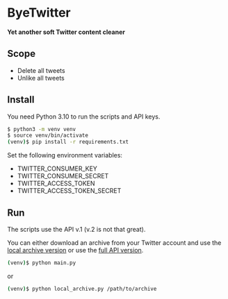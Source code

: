 # ByeTwitter

**Yet another soft Twitter content cleaner**

## Scope

- Delete all tweets
- Unlike all tweets

## Install

You need Python 3.10 to run the scripts and API keys.

```bash
$ python3 -m venv venv
$ source venv/bin/activate
(venv)$ pip install -r requirements.txt
```

Set the following environment variables:

- TWITTER_CONSUMER_KEY
- TWITTER_CONSUMER_SECRET
- TWITTER_ACCESS_TOKEN
- TWITTER_ACCESS_TOKEN_SECRET

## Run

The scripts use the API v.1 (v.2 is not that great).

You can either download an archive from your Twitter account and use the [local archive version](local_archive.py) or use the [full API version](main.py).

```bash
(venv)$ python main.py
```

or

```bash
(venv)$ python local_archive.py /path/to/archive
```

